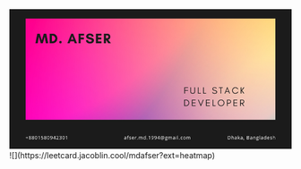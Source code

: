 ﻿<img src='/images/afser-tanveer-card.png'>
![](https://leetcard.jacoblin.cool/mdafser?ext=heatmap)
